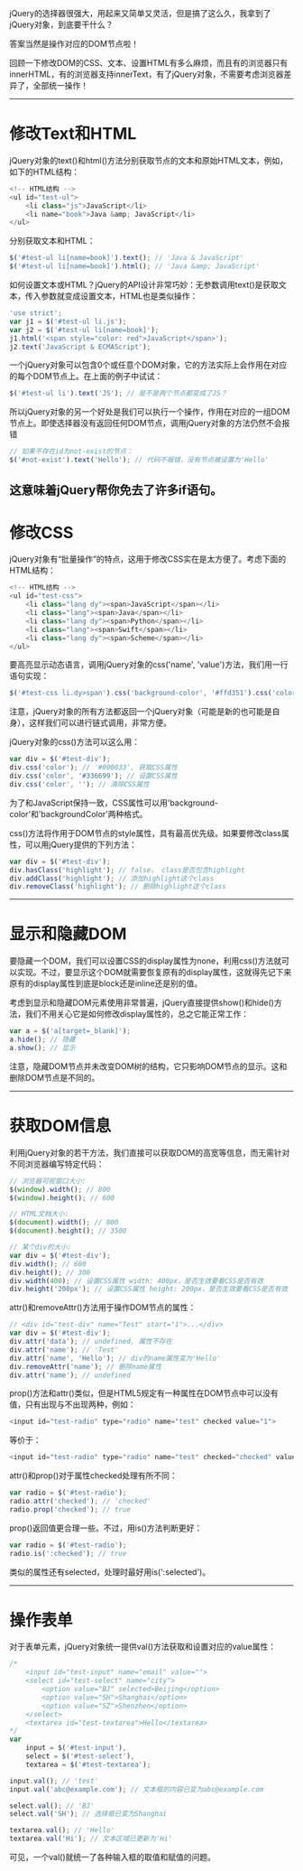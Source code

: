 jQuery的选择器很强大，用起来又简单又灵活，但是搞了这么久，我拿到了jQuery对象，到底要干什么？

答案当然是操作对应的DOM节点啦！

回顾一下修改DOM的CSS、文本、设置HTML有多么麻烦，而且有的浏览器只有innerHTML，有的浏览器支持innerText，有了jQuery对象，不需要考虑浏览器差异了，全部统一操作！

---
# 修改Text和HTML
jQuery对象的text()和html()方法分别获取节点的文本和原始HTML文本，例如，如下的HTML结构：

```js
<!-- HTML结构 -->
<ul id="test-ul">
    <li class="js">JavaScript</li>
    <li name="book">Java &amp; JavaScript</li>
</ul>
```

分别获取文本和HTML：

```js
$('#test-ul li[name=book]').text(); // 'Java & JavaScript'
$('#test-ul li[name=book]').html(); // 'Java &amp; JavaScript'
```

如何设置文本或HTML？jQuery的API设计非常巧妙：无参数调用text()是获取文本，传入参数就变成设置文本，HTML也是类似操作：

```js
'use strict';
var j1 = $('#test-ul li.js');
var j2 = $('#test-ul li[name=book]');
j1.html('<span style="color: red">JavaScript</span>');
j2.text('JavaScript & ECMAScript');
```

一个jQuery对象可以包含0个或任意个DOM对象，它的方法实际上会作用在对应的每个DOM节点上。在上面的例子中试试：

```js
$('#test-ul li').text('JS'); // 是不是两个节点都变成了JS？
```

所以jQuery对象的另一个好处是我们可以执行一个操作，作用在对应的一组DOM节点上。即使选择器没有返回任何DOM节点，调用jQuery对象的方法仍然不会报错

```js
// 如果不存在id为not-exist的节点：
$('#not-exist').text('Hello'); // 代码不报错，没有节点被设置为'Hello'
```

这意味着jQuery帮你免去了许多if语句。
---
# 修改CSS
jQuery对象有“批量操作”的特点，这用于修改CSS实在是太方便了。考虑下面的HTML结构：

```js
<!-- HTML结构 -->
<ul id="test-css">
    <li class="lang dy"><span>JavaScript</span></li>
    <li class="lang"><span>Java</span></li>
    <li class="lang dy"><span>Python</span></li>
    <li class="lang"><span>Swift</span></li>
    <li class="lang dy"><span>Scheme</span></li>
</ul>
```

要高亮显示动态语言，调用jQuery对象的css('name', 'value')方法，我们用一行语句实现：

```js
$('#test-css li.dy>span').css('background-color', '#ffd351').css('color', 'red');
```

注意，jQuery对象的所有方法都返回一个jQuery对象（可能是新的也可能是自身），这样我们可以进行链式调用，非常方便。

jQuery对象的css()方法可以这么用：

```js
var div = $('#test-div');
div.css('color'); // '#000033', 获取CSS属性
div.css('color', '#336699'); // 设置CSS属性
div.css('color', ''); // 清除CSS属性
```

为了和JavaScript保持一致，CSS属性可以用'background-color'和'backgroundColor'两种格式。

css()方法将作用于DOM节点的style属性，具有最高优先级。如果要修改class属性，可以用jQuery提供的下列方法：

```js
var div = $('#test-div');
div.hasClass('highlight'); // false， class是否包含highlight
div.addClass('highlight'); // 添加highlight这个class
div.removeClass('highlight'); // 删除highlight这个class
```

---
# 显示和隐藏DOM
要隐藏一个DOM，我们可以设置CSS的display属性为none，利用css()方法就可以实现。不过，要显示这个DOM就需要恢复原有的display属性，这就得先记下来原有的display属性到底是block还是inline还是别的值。

考虑到显示和隐藏DOM元素使用非常普遍，jQuery直接提供show()和hide()方法，我们不用关心它是如何修改display属性的，总之它能正常工作：

```js
var a = $('a[target=_blank]');
a.hide(); // 隐藏
a.show(); // 显示
```

注意，隐藏DOM节点并未改变DOM树的结构，它只影响DOM节点的显示。这和删除DOM节点是不同的。

---
# 获取DOM信息
利用jQuery对象的若干方法，我们直接可以获取DOM的高宽等信息，而无需针对不同浏览器编写特定代码：

```js
// 浏览器可视窗口大小:
$(window).width(); // 800
$(window).height(); // 600

// HTML文档大小:
$(document).width(); // 800
$(document).height(); // 3500

// 某个div的大小:
var div = $('#test-div');
div.width(); // 600
div.height(); // 300
div.width(400); // 设置CSS属性 width: 400px，是否生效要看CSS是否有效
div.height('200px'); // 设置CSS属性 height: 200px，是否生效要看CSS是否有效
```

attr()和removeAttr()方法用于操作DOM节点的属性：

```js
// <div id="test-div" name="Test" start="1">...</div>
var div = $('#test-div');
div.attr('data'); // undefined, 属性不存在
div.attr('name'); // 'Test'
div.attr('name', 'Hello'); // div的name属性变为'Hello'
div.removeAttr('name'); // 删除name属性
div.attr('name'); // undefined
```

prop()方法和attr()类似，但是HTML5规定有一种属性在DOM节点中可以没有值，只有出现与不出现两种，例如：

```js
<input id="test-radio" type="radio" name="test" checked value="1">
```

等价于：

```js
<input id="test-radio" type="radio" name="test" checked="checked" value="1">
```

attr()和prop()对于属性checked处理有所不同：

```js
var radio = $('#test-radio');
radio.attr('checked'); // 'checked'
radio.prop('checked'); // true
```

prop()返回值更合理一些。不过，用is()方法判断更好：

```js
var radio = $('#test-radio');
radio.is(':checked'); // true
```

类似的属性还有selected，处理时最好用is(':selected')。

---
# 操作表单
对于表单元素，jQuery对象统一提供val()方法获取和设置对应的value属性：

```js
/*
    <input id="test-input" name="email" value="">
    <select id="test-select" name="city">
        <option value="BJ" selected>Beijing</option>
        <option value="SH">Shanghai</option>
        <option value="SZ">Shenzhen</option>
    </select>
    <textarea id="test-textarea">Hello</textarea>
*/
var
    input = $('#test-input'),
    select = $('#test-select'),
    textarea = $('#test-textarea');

input.val(); // 'test'
input.val('abc@example.com'); // 文本框的内容已变为abc@example.com

select.val(); // 'BJ'
select.val('SH'); // 选择框已变为Shanghai

textarea.val(); // 'Hello'
textarea.val('Hi'); // 文本区域已更新为'Hi'
```

可见，一个val()就统一了各种输入框的取值和赋值的问题。









